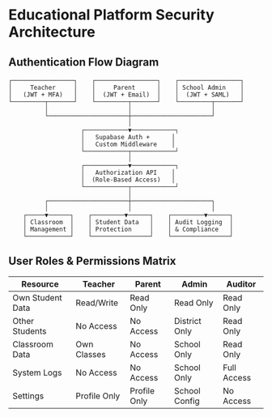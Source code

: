 # Educational Platform Security Architecture

## Authentication Flow Diagram

```
┌─────────────────┐    ┌─────────────────┐    ┌─────────────────┐
│     Teacher     │    │     Parent      │    │ School Admin    │
│   (JWT + MFA)   │    │  (JWT + Email)  │    │  (JWT + SAML)   │
└─────────┬───────┘    └─────────┬───────┘    └─────────┬───────┘
          │                      │                      │
          └──────────────────────┼──────────────────────┘
                                 │
                    ┌────────────▼────────────┐
                    │   Supabase Auth +      │
                    │   Custom Middleware    │
                    └────────────┬────────────┘
                                 │
                    ┌────────────▼────────────┐
                    │   Authorization API    │
                    │  (Role-Based Access)   │
                    └────────────┬────────────┘
                                 │
          ┌──────────────────────┼──────────────────────┐
          │                      │                      │
    ┌─────▼──────┐    ┌─────────▼──────┐    ┌─────────▼──────┐
    │ Classroom  │    │ Student Data   │    │ Audit Logging  │
    │ Management │    │ Protection     │    │ & Compliance   │
    └────────────┘    └────────────────┘    └────────────────┘
```

## User Roles & Permissions Matrix

| Resource | Teacher | Parent | Admin | Auditor |
|----------|---------|--------|-------|---------|
| Own Student Data | Read/Write | Read Only | Read Only | Read Only |
| Other Students | No Access | No Access | District Only | Read Only |
| Classroom Data | Own Classes | No Access | School Only | Read Only |
| System Logs | No Access | No Access | School Only | Full Access |
| Settings | Profile Only | Profile Only | School Config | No Access |